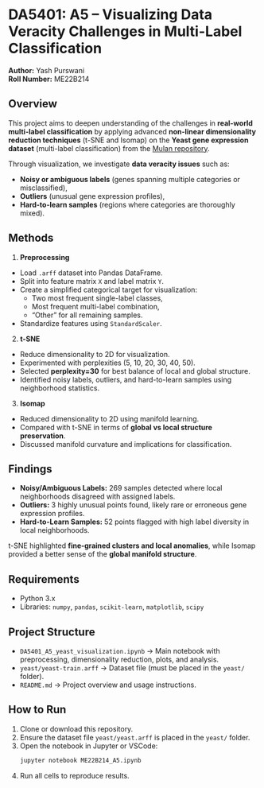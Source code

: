 # DA5401: A5 – Visualizing Data Veracity Challenges in Multi-Label Classification
**Author:** Yash Purswani\
**Roll Number:** ME22B214

## Overview
This project aims to deepen understanding of the challenges in **real-world multi-label classification** by applying advanced **non-linear dimensionality reduction techniques** (t-SNE and Isomap) on the **Yeast gene expression dataset** (multi-label classification) from the [Mulan repository](http://mulan.sourceforge.net/datasets-mlc.html). 

Through visualization, we investigate **data veracity issues** such as:
- **Noisy or ambiguous labels** (genes spanning multiple categories or misclassified),
- **Outliers** (unusual gene expression profiles),
- **Hard-to-learn samples** (regions where categories are thoroughly mixed).

## Methods

1. **Preprocessing**
 - Load `.arff` dataset into Pandas DataFrame.
 - Split into feature matrix `X` and label matrix `Y`.
 - Create a simplified categorical target for visualization:
   - Two most frequent single-label classes,
   - Most frequent multi-label combination,
   - “Other” for all remaining samples.
 - Standardize features using `StandardScaler`.

2. **t-SNE**
 - Reduce dimensionality to 2D for visualization.
 - Experimented with perplexities (5, 10, 20, 30, 40, 50).
 - Selected **perplexity=30** for best balance of local and global structure.
 - Identified noisy labels, outliers, and hard-to-learn samples using neighborhood statistics.

3. **Isomap**
 - Reduced dimensionality to 2D using manifold learning.
 - Compared with t-SNE in terms of **global vs local structure preservation**.
 - Discussed manifold curvature and implications for classification.

## Findings
- **Noisy/Ambiguous Labels:** 269 samples detected where local neighborhoods disagreed with assigned labels.  
- **Outliers:** 3 highly unusual points found, likely rare or erroneous gene expression profiles.  
- **Hard-to-Learn Samples:** 52 points flagged with high label diversity in local neighborhoods.  

t-SNE highlighted **fine-grained clusters and local anomalies**, while Isomap provided a better sense of the **global manifold structure**.

## Requirements
- Python 3.x
- Libraries: `numpy`, `pandas`, `scikit-learn`, `matplotlib`, `scipy`

## Project Structure
- `DA5401_A5_yeast_visualization.ipynb` → Main notebook with preprocessing, dimensionality reduction, plots, and analysis.  
- `yeast/yeast-train.arff` → Dataset file (must be placed in the `yeast/` folder).  
- `README.md` → Project overview and usage instructions.

## How to Run
1. Clone or download this repository.  
2. Ensure the dataset file `yeast/yeast.arff` is placed in the `yeast/` folder.  
4. Open the notebook in Jupyter or VSCode:
    ```bash
    jupyter notebook ME22B214_A5.ipynb
5. Run all cells to reproduce results.